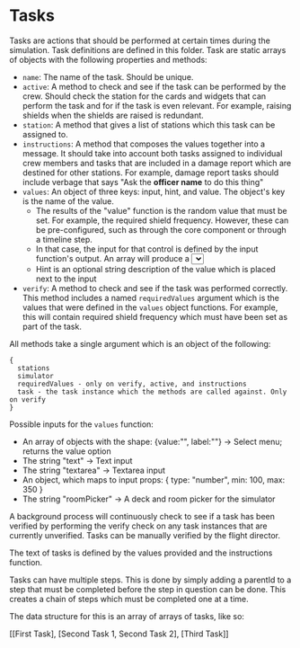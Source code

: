 # Tasks

Tasks are actions that should be performed at certain times during the
simulation. Task definitions are defined in this folder. Task are static arrays
of objects with the following properties and methods:

- `name`: The name of the task. Should be unique.
- `active`: A method to check and see if the task can be performed by the crew.
  Should check the station for the cards and widgets that can perform the task
  and for if the task is even relevant. For example, raising shields when the
  shields are raised is redundant.
- `station`: A method that gives a list of stations which this task can be
  assigned to.
- `instructions`: A method that composes the values together into a message. It
  should take into account both tasks assigned to individual crew members and
  tasks that are included in a damage report which are destined for other
  stations. For example, damage report tasks should include verbage that says
  "Ask the **officer name** to do this thing"
- `values`: An object of three keys: input, hint, and value. The object's key is
  the name of the value.
  - The results of the "value" function is the random value that must be set.
    For example, the required shield frequency. However, these can be
    pre-configured, such as through the core component or through a timeline
    step.
  - In that case, the input for that control is defined by the input function's
    output. An array will produce a <select> control, the string "text" will
    produce a text input, etc. Note that, in some cases, mission timelines will
    have to manually input a value to be interpolated, such as the name or type
    of a system.
  - Hint is an optional string description of the value which is placed next to
    the input
- `verify`: A method to check and see if the task was performed correctly. This
  method includes a named `requiredValues` argument which is the values that
  were defined in the `values` object functions. For example, this will contain
  required shield frequency which must have been set as part of the task.

All methods take a single argument which is an object of the following:

```
{
  stations
  simulator
  requiredValues - only on verify, active, and instructions
  task - the task instance which the methods are called against. Only on verify
}
```

Possible inputs for the `values` function:

- An array of objects with the shape: {value:"", label:""} -> Select menu;
  returns the value option
- The string "text" -> Text input
- The string "textarea" -> Textarea input
- An object, which maps to input props: { type: "number", min: 100, max: 350 }
- The string "roomPicker" -> A deck and room picker for the simulator

A background process will continuously check to see if a task has been verified
by performing the verify check on any task instances that are currently
unverified. Tasks can be manually verified by the flight director.

The text of tasks is defined by the values provided and the instructions
function.

Tasks can have multiple steps. This is done by simply adding a parentId to a
step that must be completed before the step in question can be done. This
creates a chain of steps which must be completed one at a time.

The data structure for this is an array of arrays of tasks, like so:

[[First Task], [Second Task 1, Second Task 2], [Third Task]]

